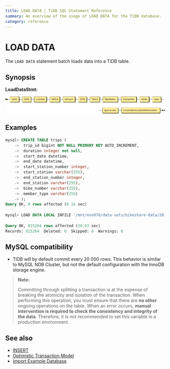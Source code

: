 ```yaml
---
title: LOAD DATA | TiDB SQL Statement Reference
summary: An overview of the usage of LOAD DATA for the TiDB database.
category: reference
---
```


# LOAD DATA

The `LOAD DATA` statement batch loads data into a TiDB table.

## Synopsis

**LoadDataStmt:**

![LoadDataStmt](/media/sqlgram/LoadDataStmt.png)

## Examples

```sql
mysql> CREATE TABLE trips (
    ->  trip_id bigint NOT NULL PRIMARY KEY AUTO_INCREMENT,
    ->  duration integer not null,
    ->  start_date datetime,
    ->  end_date datetime,
    ->  start_station_number integer,
    ->  start_station varchar(255),
    ->  end_station_number integer,
    ->  end_station varchar(255),
    ->  bike_number varchar(255),
    ->  member_type varchar(255)
    -> );
Query OK, 0 rows affected (0.14 sec)

mysql> LOAD DATA LOCAL INFILE '/mnt/evo970/data-sets/bikeshare-data/2017Q4-capitalbikeshare-tripdata.csv' INTO TABLE trips FIELDS TERMINATED BY ',' ENCLOSED BY '\"' LINES TERMINATED BY '\r\n' IGNORE 1 LINES (duration, start_date, end_date, start_station_number, start_station, end_station_number, end_station, bike_number, member_type);

Query OK, 815264 rows affected (39.63 sec)
Records: 815264  Deleted: 0  Skipped: 0  Warnings: 0
```

## MySQL compatibility

* TiDB will by default commit every 20 000 rows. This behavior is similar to MySQL NDB Cluster, but not the default configuration with the InnoDB storage engine.

> **Note:**
>
> Committing through splitting a transaction is at the expense of breaking the atomicity and isolation of the transaction. When performing this operation, you must ensure that there are **no other** ongoing operations on the table. When an error occurs, **manual intervention is required to check the consistency and integrity of the data**. Therefore, it is not recommended to set this variable in a production environment.

## See also

* [INSERT](/sql-statements/sql-statement-insert.md)
* [Optimistic Transaction Model](/optimistic-transaction.md)
* [Import Example Database](/import-example-data.md)
